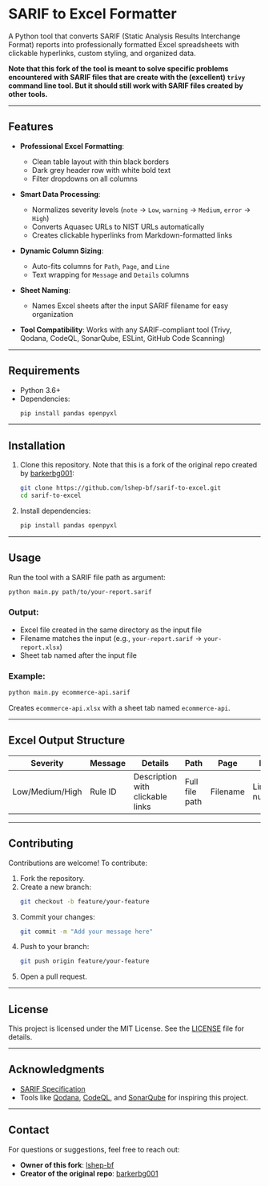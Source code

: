 # SARIF to Excel Formatter

A Python tool that converts SARIF (Static Analysis Results Interchange Format) reports into professionally formatted Excel spreadsheets with clickable hyperlinks, custom styling, and organized data.

**Note that this fork of the tool is meant to solve specific problems encountered with SARIF files that are create with the (excellent) `trivy`  command line tool. But it should still work with SARIF files created by other tools.**

---

## Features

- **Professional Excel Formatting**:
  - Clean table layout with thin black borders
  - Dark grey header row with white bold text
  - Filter dropdowns on all columns

- **Smart Data Processing**:
  - Normalizes severity levels (`note` → `Low`, `warning` → `Medium`, `error` → `High`)
  - Converts Aquasec URLs to NIST URLs automatically
  - Creates clickable hyperlinks from Markdown-formatted links

- **Dynamic Column Sizing**:
  - Auto-fits columns for `Path`, `Page`, and `Line`
  - Text wrapping for `Message` and `Details` columns

- **Sheet Naming**:
  - Names Excel sheets after the input SARIF filename for easy organization

- **Tool Compatibility**:
  Works with any SARIF-compliant tool (Trivy, Qodana, CodeQL, SonarQube, ESLint, GitHub Code Scanning)

---

## Requirements

- Python 3.6+
- Dependencies:
  ```bash
  pip install pandas openpyxl
  ```

---

## Installation

1. Clone this repository. Note that this is a fork of the original repo created by [barkerbg001](https://github.com/barkerbg001):
   ```bash
   git clone https://github.com/lshep-bf/sarif-to-excel.git
   cd sarif-to-excel
   ```

2. Install dependencies:
   ```bash
   pip install pandas openpyxl
   ```

---

## Usage

Run the tool with a SARIF file path as argument:

```bash
python main.py path/to/your-report.sarif
```

### Output:
- Excel file created in the same directory as the input file
- Filename matches the input (e.g., `your-report.sarif` → `your-report.xlsx`)
- Sheet tab named after the input file

### Example:
```bash
python main.py ecommerce-api.sarif
```
Creates `ecommerce-api.xlsx` with a sheet tab named `ecommerce-api`.

---

## Excel Output Structure

| Severity | Message | Details | Path | Page | Line |
|----------|---------|---------|------|------|------|
| Low/Medium/High | Rule ID | Description with clickable links | Full file path | Filename | Line number |

---

## Contributing

Contributions are welcome! To contribute:

1. Fork the repository.
2. Create a new branch:
   ```bash
   git checkout -b feature/your-feature
   ```
3. Commit your changes:
   ```bash
   git commit -m "Add your message here"
   ```
4. Push to your branch:
   ```bash
   git push origin feature/your-feature
   ```
5. Open a pull request.

---

## License

This project is licensed under the MIT License. See the [LICENSE](LICENSE) file for details.

---

## Acknowledgments

- [SARIF Specification](https://sarifweb.azurewebsites.net/)
- Tools like [Qodana](https://www.jetbrains.com/qodana/), [CodeQL](https://codeql.github.com/), and [SonarQube](https://www.sonarqube.org/) for inspiring this project.

---

## Contact

For questions or suggestions, feel free to reach out:
- **Owner of this fork**: [lshep-bf](https://github.com/lshep-bf)
- **Creator of the original repo**: [barkerbg001](https://github.com/barkerbg001)


